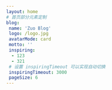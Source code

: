 ```yaml
---
layout: home
# 首页部分元素定制
blog:
 name: 'Zuo Blog'
 logo: /logo.jpg
 avatarMode: card
 motto: ''
 inspiring:
  - 123
  - 321
 # 设置 inspiringTimeout 可以实现自动切换
 inspiringTimeout: 3000
 pageSize: 6
---
```

